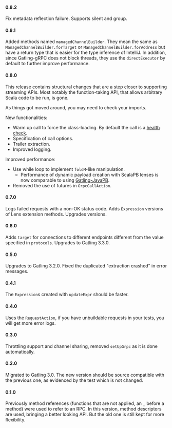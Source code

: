 #### 0.8.2
Fix metadata reflection failure.
Supports silent and group.

#### 0.8.1
Added methods named `managedChannelBuilder`. They mean the same as
`ManagedChannelBuilder.forTarget` or `ManagedChannelBuilder.forAddress`
but have a return type that is easier for the type inference of IntelliJ.
In addition, since Gatling-gRPC does not block threads,
they use the `directExecutor` by default to further improve performance.

#### 0.8.0
This release contains structural changes
that are a step closer to supporting streaming APIs.
Most notably the function-taking API,
that allows arbitrary Scala code to be run, is gone.

As things got moved around, you may need to check your imports.

New functionalities:
- Warm up call to force the class-loading. By default the call is a
[health check](https://github.com/grpc/grpc/blob/master/src/proto/grpc/health/v1/health.proto).
- Specification of call options.
- Trailer extraction.
- Improved logging.

Improved performance:
- Use while loop to implement `foldM`-like manipulation.
  - Performance of dynamic payload creation with ScalaPB lenses
  is now comparable to using [Gatling-JavaPB](java-pb).
- Removed the use of futures in `GrpcCallAction`.

#### 0.7.0
Logs failed requests with a non-OK status code.
Adds `Expression` versions of Lens extension methods.
Upgrades versions.

#### 0.6.0
Adds `target` for connections to different endpoints
different from the value specified in `protocols`.
Upgrades to Gatling 3.3.0.

#### 0.5.0
Upgrades to Gatling 3.2.0.
Fixed the duplicated "extraction crashed" in error messages.

#### 0.4.1
The `Expression`s created with `updateExpr` should be faster.

#### 0.4.0
Uses the `RequestAction`,
if you have unbuildable requests in your tests,
you will get more error logs.

#### 0.3.0
Throttling support and channel sharing,
removed `setUpGrpc` as it is done automatically.

#### 0.2.0
Migrated to Gatling 3.0.
The new version should be source compatible with the previous one,
as evidenced by the test which is not changed.

#### 0.1.0
Previously method references
(functions that are not applied, an `_` before a method)
were used to refer to an RPC.
In this version, method descriptors are used,
bringing a better looking API.
But the old one is still kept for more flexibility.
